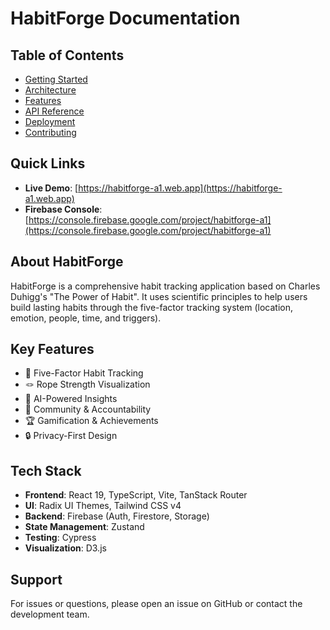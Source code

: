 # HabitForge Documentation

## Table of Contents
- [Getting Started](./getting-started/README.md)
- [Architecture](./architecture/README.md) 
- [Features](./features/README.md)
- [API Reference](./api/README.md)
- [Deployment](./deployment/README.md)
- [Contributing](./contributing/README.md)

## Quick Links
- **Live Demo**: [https://habitforge-a1.web.app](https://habitforge-a1.web.app)
- **Firebase Console**: [https://console.firebase.google.com/project/habitforge-a1](https://console.firebase.google.com/project/habitforge-a1)

## About HabitForge
HabitForge is a comprehensive habit tracking application based on Charles Duhigg's "The Power of Habit". It uses scientific principles to help users build lasting habits through the five-factor tracking system (location, emotion, people, time, and triggers).

## Key Features
- 🎯 Five-Factor Habit Tracking
- 🪢 Rope Strength Visualization
- 🤖 AI-Powered Insights
- 👥 Community & Accountability
- 🏆 Gamification & Achievements
- 🔒 Privacy-First Design

## Tech Stack
- **Frontend**: React 19, TypeScript, Vite, TanStack Router
- **UI**: Radix UI Themes, Tailwind CSS v4
- **Backend**: Firebase (Auth, Firestore, Storage)
- **State Management**: Zustand
- **Testing**: Cypress
- **Visualization**: D3.js

## Support
For issues or questions, please open an issue on GitHub or contact the development team.